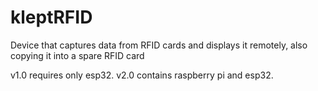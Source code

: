 # kleptRFID
 Device that captures data from RFID cards and displays it remotely, also copying it into a spare RFID card
 
 v1.0 requires only esp32.
 v2.0 contains raspberry pi and esp32.
